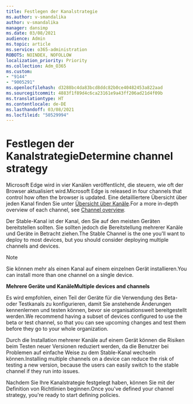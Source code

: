 ```yaml
---
title: Festlegen der Kanalstrategie
ms.author: v-smandalika
author: v-smandalika
manager: dansimp
ms.date: 03/08/2021
audience: Admin
ms.topic: article
ms.service: o365-administration
ROBOTS: NOINDEX, NOFOLLOW
localization_priority: Priority
ms.collection: Adm_O365
ms.custom:
- "9144"
- "9005291"
ms.openlocfilehash: d3288bc4da83bcd8ddc82b0ce40482453a822aad
ms.sourcegitcommit: 4883f1f89d4c6ca23161e9a43ff206ad21d4f09b
ms.translationtype: HT
ms.contentlocale: de-DE
ms.lasthandoff: 03/08/2021
ms.locfileid: "50529994"
---
```

# <a name="determine-channel-strategy"></a><span data-ttu-id="416fe-102">Festlegen der Kanalstrategie</span><span class="sxs-lookup"><span data-stu-id="416fe-102">Determine channel strategy</span></span>

<span data-ttu-id="416fe-103">Microsoft Edge wird in vier Kanälen veröffentlicht, die steuern, wie oft der Browser aktualisiert wird.</span><span class="sxs-lookup"><span data-stu-id="416fe-103">Microsoft Edge is released in four channels that control how often the browser is updated.</span></span> <span data-ttu-id="416fe-104">Eine detailliertere Übersicht über jeden Kanal finden Sie unter [Übersicht über Kanäle](https://docs.microsoft.com/DeployEdge/microsoft-edge-channels#channel-overview).</span><span class="sxs-lookup"><span data-stu-id="416fe-104">For a more in-depth overview of each channel, see [Channel overview](https://docs.microsoft.com/DeployEdge/microsoft-edge-channels#channel-overview).</span></span>

<span data-ttu-id="416fe-105">Der Stable-Kanal ist der Kanal, den Sie auf den meisten Geräten bereitstellen sollten. Sie sollten jedoch die Bereitstellung mehrerer Kanäle und Geräte in Betracht ziehen.</span><span class="sxs-lookup"><span data-stu-id="416fe-105">The Stable Channel is the one you'll want to deploy to most devices, but you should consider deploying multiple channels and devices.</span></span>

> [!NOTE]
> <span data-ttu-id="416fe-106">Sie können mehr als einen Kanal auf einem einzelnen Gerät installieren.</span><span class="sxs-lookup"><span data-stu-id="416fe-106">You can install more than one channel on a single device.</span></span>

<span data-ttu-id="416fe-107">**Mehrere Geräte und Kanäle**</span><span class="sxs-lookup"><span data-stu-id="416fe-107">**Multiple devices and channels**</span></span>

<span data-ttu-id="416fe-108">Es wird empfohlen, einen Teil der Geräte für die Verwendung des Beta- oder Testkanals zu konfigurieren, damit Sie anstehende Änderungen kennenlernen und testen können, bevor sie organisationsweit bereitgestellt werden.</span><span class="sxs-lookup"><span data-stu-id="416fe-108">We recommend having a subset of devices configured to use the beta or test channel, so that you can see upcoming changes and test them before they go to your whole organization.</span></span>

<span data-ttu-id="416fe-109">Durch die Installation mehrerer Kanäle auf einem Gerät können die Risiken beim Testen neuer Versionen reduziert werden, da die Benutzer bei Problemen auf einfache Weise zu dem Stable-Kanal wechseln können.</span><span class="sxs-lookup"><span data-stu-id="416fe-109">Installing multiple channels on a device can reduce the risk of testing a new version, because the users can easily switch to the stable channel if they run into issues.</span></span>

<span data-ttu-id="416fe-110">Nachdem Sie Ihre Kanalstrategie festgelegt haben, können Sie mit der Definition von Richtlinien beginnen.</span><span class="sxs-lookup"><span data-stu-id="416fe-110">Once you've defined your channel strategy, you're ready to start defining policies.</span></span>

